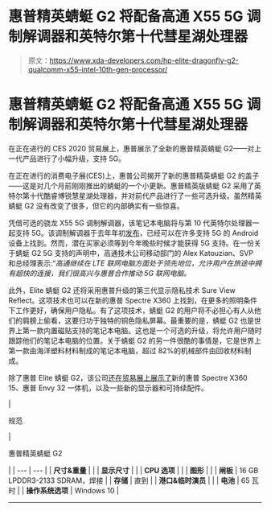 # 惠普精英蜻蜓 G2 将配备高通 X55 5G 调制解调器和英特尔第十代彗星湖处理器

> 原文：<https://www.xda-developers.com/hp-elite-dragonfly-g2-qualcomm-x55-intel-10th-gen-processor/>

# 惠普精英蜻蜓 G2 将配备高通 X55 5G 调制解调器和英特尔第十代彗星湖处理器

在正在进行的 CES 2020 贸易展上，惠普展示了全新的惠普精英蜻蜓 G2——对上一代产品进行了小幅升级，支持 5G。

在正在进行的消费电子展(CES)上，惠普公司揭开了新的惠普精英蜻蜓 G2 的盖子——这是对几个月前刚刚推出的蜻蜓的一个小更新。惠普精英版蜻蜓 G2 采用了英特尔第十代酷睿博锐慧星湖处理器，并对前代产品进行了一些可选升级。虽然精英蜻蜓 G2 没有改变了很多，但它的内部确实有一些惊喜。

凭借可选的骁龙 X55 5G 调制解调器，该笔记本电脑将与第 10 代英特尔处理器一起支持 5G。该调制解调器于去年年初[发布](https://www.xda-developers.com/qualcomm-snapdragon-x55-5g-modem-2019-android-smartphones/)，已经可以在许多支持 5G 的 Android 设备上找到。然而，潜在买家必须等到今年晚些时候才能获得 5G 支持。在一份关于蜻蜓 G2 5G 支持的声明中，高通技术公司移动部门的 Alex Katouzian、SVP 和总经理表示:“*高通继续在 LTE 联网电脑方面处于领先地位，允许用户在旅途中拥有超快的连接，我们很高兴与惠普合作推动 5G 联网电脑。*

此外，Elite 蜻蜓 G2 还将采用惠普升级的第三代显示隐私技术 Sure View Reflect。这项技术也可以在新的惠普 Spectre X360 上找到，在更多的照明条件下工作更好，确保用户隐私。有了这项技术，蜻蜓 G2 的用户将不必担心有人从他们的肩膀上偷看，这要归功于独特的铜色隐私屏幕。最重要的是，蜻蜓 G2 也是世界上第一款内置磁贴支持的笔记本电脑。这也是一个可选的升级，将允许用户随时跟踪他们的笔记本电脑的位置。关于蜻蜓 G2 的另一件很酷的事情是，它是世界上第一款由海洋塑料材料制成的笔记本电脑，超过 82%的机械部件由回收材料制成。

除了惠普 Elite 蜻蜓 G2，该公司[还在贸易展上展示了](https://press.ext.hp.com/content/dam/hpi/press/press-kits/2020/hp-at-ces-2020/datasheets/HP-Elite-Dragonfly-Datasheet.pdf)新的惠普 Spectre X360 15、惠普 Envy 32 一体机，以及一些新的显示器和可持续配件。

| 

规范

 | 

惠普精英蜻蜓 G2

 |
| --- | --- |
| **尺寸&重量** |  |
| **显示尺寸** |  |
| **CPU 选项** |  |
| **图形** |  |
| **闸板** | 16 GB LPDDR3-2133 SDRAM，焊接 |
| **存储** | 直到 |
| **港口&临时演员** |  |
| **电池** | 65 瓦时 |
| **操作系统选项** | Windows 10 |

* * *